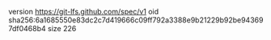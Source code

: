 version https://git-lfs.github.com/spec/v1
oid sha256:6a1685550e83dc2c7d419666c09ff792a3388e9b21229b92be943697df0468b4
size 226
